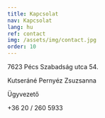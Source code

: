 ```yaml
---
title: Kapcsolat
nav: Kapcsolat
lang: hu
ref: contact
img: /assets/img/contact.jpg
order: 10
---
```


7623 Pécs Szabadság utca 54.

Kutseráné Pernyéz Zsuzsanna

Ügyvezető

+36 20 / 260 5933
